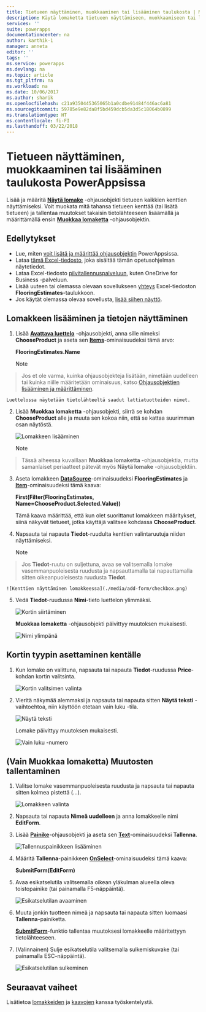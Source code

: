 ```yaml
---
title: Tietueen näyttäminen, muokkaaminen tai lisääminen taulukosta | Microsoft Docs
description: Käytä lomaketta tietueen näyttämiseen, muokkaamiseen tai lisäämiseen tietolähteesi taulukosta.
services: ''
suite: powerapps
documentationcenter: na
author: karthik-1
manager: anneta
editor: ''
tags: ''
ms.service: powerapps
ms.devlang: na
ms.topic: article
ms.tgt_pltfrm: na
ms.workload: na
ms.date: 10/06/2017
ms.author: sharik
ms.openlocfilehash: c21a9350445365065b1a0cdbe91484f446ac6a81
ms.sourcegitcommit: 59785e9e82da8f5bd459dcb5da3d5c18064b0899
ms.translationtype: HT
ms.contentlocale: fi-FI
ms.lasthandoff: 03/22/2018
---
```

# <a name="show-edit-or-add-a-record-from-a-table-in-powerapps"></a>Tietueen näyttäminen, muokkaaminen tai lisääminen taulukosta PowerAppsissa
Lisää ja määritä **[Näytä lomake](controls/control-form-detail.md)** -ohjausobjekti tietueen kaikkien kenttien näyttämiseksi. Voit muokata mitä tahansa tietueen kenttää (tai lisätä tietueen) ja tallentaa muutokset takaisin tietolähteeseen lisäämällä ja määrittämällä ensin **[Muokkaa lomaketta](controls/control-form-detail.md)** -ohjausobjektin.

## <a name="prerequisites"></a>Edellytykset

* Lue, miten [voit lisätä ja määrittää ohjausobjektin](add-configure-controls.md) PowerAppsissa.
* Lataa [tämä Excel-tiedosto](https://az787822.vo.msecnd.net/documentation/get-started-from-data/FlooringEstimates.xlsx), joka sisältää tämän opetusohjelman näytetiedot.
* Lataa Excel-tiedosto [pilvitallennuspalveluun](connections/cloud-storage-blob-connections.md), kuten OneDrive for Business -palveluun.
* Lisää uuteen tai olemassa olevaan sovellukseen [yhteys](add-data-connection.md) Excel-tiedoston **FlooringEstimates**-taulukkoon.
* Jos käytät olemassa olevaa sovellusta, [lisää siihen näyttö](add-screen-context-variables.md).

## <a name="add-a-form-and-show-data"></a>Lomakkeen lisääminen ja tietojen näyttäminen
1. Lisää **[Avattava luettelo](controls/control-drop-down.md)** -ohjausobjekti, anna sille nimeksi **ChooseProduct** ja aseta sen **[Items](controls/properties-core.md)**-ominaisuudeksi tämä arvo:

    **FlooringEstimates.Name**

    > [!NOTE]
> Jos et ole varma, kuinka ohjausobjekteja lisätään, nimetään uudelleen tai kuinka niille määritetään ominaisuus, katso [Ohjausobjektien lisääminen ja määrittäminen](add-configure-controls.md).

    Luettelossa näytetään tietolähteeltä saadut lattiatuotteiden nimet.

2. Lisää **Muokkaa lomaketta** -ohjausobjekti, siirrä se kohdan **ChooseProduct** alle ja muuta sen kokoa niin, että se kattaa suurimman osan näytöstä.

    ![Lomakkeen lisääminen](./media/add-form/add-a-form.png)

    > [!NOTE]
> Tässä aiheessa kuvaillaan **Muokkaa lomaketta** -ohjausobjektia, mutta samanlaiset periaatteet pätevät myös **Näytä lomake** -ohjausobjektiin.

3. Aseta lomakkeen **[DataSource](controls/control-form-detail.md)**-ominaisuudeksi **FlooringEstimates** ja **[Item](controls/control-form-detail.md)**-ominaisuudeksi tämä kaava:

   **First(Filter(FlooringEstimates, Name=ChooseProduct.Selected.Value))**

   Tämä kaava määrittää, että kun olet suorittanut lomakkeen määritykset, siinä näkyvät tietueet, jotka käyttäjä valitsee kohdassa **ChooseProduct**.

4. Napsauta tai napauta **Tiedot**-ruudulta kenttien valintaruutuja niiden näyttämiseksi.

    > [!NOTE]
> Jos **Tiedot**-ruutu on suljettuna, avaa se valitsemalla lomake vasemmanpuoleisesta ruudusta ja napsauttamalla tai napauttamalla sitten oikeanpuoleisesta ruudusta **Tiedot**.

    ![Kenttien näyttäminen lomakkeessa](./media/add-form/checkbox.png)

5. Vedä **Tiedot**-ruudussa **Nimi**-tieto luettelon ylimmäksi.

    ![Kortin siirtäminen](./media/add-form/drag-field.png)

    **Muokkaa lomaketta** -ohjausobjekti päivittyy muutoksen mukaisesti.

    ![Nimi ylimpänä](./media/add-form/move-card-form.png)

## <a name="set-the-card-type-for-a-field"></a>Kortin tyypin asettaminen kentälle
1. Kun lomake on valittuna, napsauta tai napauta **Tiedot**-ruudussa **Price**-kohdan kortin valitsinta.

    ![Kortin valitsimen valinta](./media/add-form/price-card2.png)

2. Vieritä näkymää alemmaksi ja napsauta tai napauta sitten **Näytä teksti** -vaihtoehtoa, niin käyttöön otetaan vain luku -tila.

    ![Näytä teksti](./media/add-form/view-text.png)

    Lomake päivittyy muutoksen mukaisesti.

    ![Vain luku -numero](./media/add-form/read-only.png)  

## <a name="edit-form-only-save-changes"></a>(Vain Muokkaa lomaketta) Muutosten tallentaminen
1. Valitse lomake vasemmanpuoleisesta ruudusta ja napsauta tai napauta sitten kolmea pistettä (...).

   ![Lomakkeen valinta](./media/add-form/select-form.png)

2. Napsauta tai napauta **Nimeä uudelleen** ja anna lomakkeelle nimi **EditForm**.

3. Lisää **[Painike](controls/control-button.md)**-ohjausobjekti ja aseta sen **[Text](controls/properties-core.md)**-ominaisuudeksi **Tallenna**.

    ![Tallennuspainikkeen lisääminen](./media/add-form/save-button.png)  

4. Määritä **Tallenna**-painikkeen **[OnSelect](controls/properties-core.md)**-ominaisuudeksi tämä kaava:

   **SubmitForm(EditForm)**

5. Avaa esikatselutila valitsemalla oikean yläkulman alueella oleva toistopainike (tai painamalla F5-näppäintä).

    ![Esikatselutilan avaaminen](./media/add-form/open-preview.png)

6. Muuta jonkin tuotteen nimeä ja napsauta tai napauta sitten luomaasi **Tallenna**-painiketta.

    **[SubmitForm](functions/function-form.md)**-funktio tallentaa muutoksesi lomakkeelle määritettyyn tietolähteeseen.

7. (Valinnainen) Sulje esikatselutila valitsemalla sulkemiskuvake (tai painamalla ESC-näppäintä).

    ![Esikatselutilan sulkeminen](./media/add-form/close-preview.png)

## <a name="next-steps"></a>Seuraavat vaiheet
Lisätietoa [lomakkeiden](working-with-forms.md) ja [kaavojen](working-with-formulas.md) kanssa työskentelystä.
